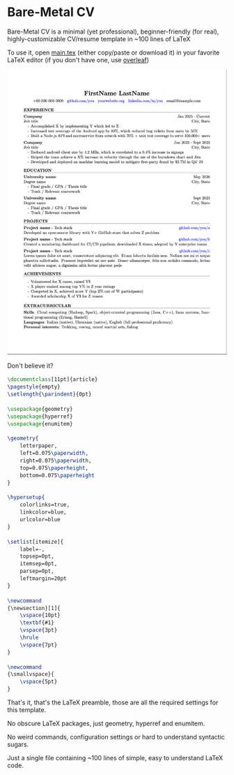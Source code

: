 # Bare-Metal CV

Bare-Metal CV is a minimal (yet professional), beginner-friendly (for real), highly-customizable CV/resume template in ~100 lines of LaTeX

To use it, open [main.tex](main.tex) (either copy/paste or download it) in your favorite LaTeX editor (if you don't have one, use [overleaf](https://overleaf.com))

<img src="preview.png" alt="Example" width=550>

Don't believe it?

```latex
\documentclass[11pt]{article} 
\pagestyle{empty}
\setlength{\parindent}{0pt} 

\usepackage{geometry}
\usepackage{hyperref}
\usepackage{enumitem}

\geometry{
    letterpaper,
    left=0.075\paperwidth,
    right=0.075\paperwidth,
    top=0.075\paperheight,
    bottom=0.075\paperheight
}

\hypersetup{
    colorlinks=true,
    linkcolor=blue,
    urlcolor=blue
}

\setlist[itemize]{
    label=-,          
    topsep=0pt,       
    itemsep=0pt,      
    parsep=0pt,       
    leftmargin=20pt
}

\newcommand
{\newsection}[1]{
    \vspace{10pt} 
    \textbf{#1}   
    \vspace{3pt}    
    \hrule        
    \vspace{7pt}
}

\newcommand
{\smallvspace}{
    \vspace{5pt}
}
```

That's it, that's the LaTeX preamble, those are all the required settings for this template.

No obscure LaTeX packages, just geometry, hyperref and enumitem.

No weird commands, configuration settings or hard to understand syntactic sugars.

Just a single file containing ~100 lines of simple, easy to understand LaTeX code.
